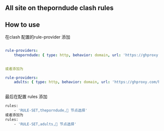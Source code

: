 ## All site on theporndude clash rules

## How to use

在clash 配置的rule-provider 添加

```yml

rule-providers:
    theporndude: { type: http, behavior: domain, url: 'https://ghproxy.com/https://raw.githubusercontent.com/fireinrain/porndude-clash-rules/master/porndude.txt', path: ./ruleset/porndude.yaml, interval: 86400 }
  
  
或者添加为

rule-providers:
    adults: { type: http, behavior: domain, url: 'https://ghproxy.com/https://raw.githubusercontent.com/fireinrain/porndude-clash-rules/master/adults.txt', path: ./ruleset/adults.yaml, interval: 86400 }
  

```
最后在配置 rules 添加

```bash
rules:
    - 'RULE-SET,theporndude,🚀 节点选择'
或者添加为
rules:
    - 'RULE-SET,adults,🚀 节点选择'

```